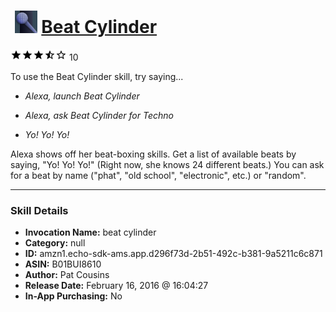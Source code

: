 # &nbsp;<img src="skill_icon" alt="Beat Cylinder icon" width="36"> [Beat Cylinder](http://alexa.amazon.com/#skills/amzn1.echo-sdk-ams.app.d296f73d-2b51-492c-b381-9a5211c6c871)
![3.2 stars](../../images/ic_star_black_18dp_1x.png)![3.2 stars](../../images/ic_star_black_18dp_1x.png)![3.2 stars](../../images/ic_star_black_18dp_1x.png)![3.2 stars](../../images/ic_star_half_black_18dp_1x.png)![3.2 stars](../../images/ic_star_border_black_18dp_1x.png) 10

To use the Beat Cylinder skill, try saying...

* *Alexa, launch Beat Cylinder*

* *Alexa, ask Beat Cylinder for Techno*

* *Yo! Yo! Yo!*

Alexa shows off her beat-boxing skills. Get a list of available beats by saying, "Yo! Yo! Yo!" (Right now, she knows 24 different beats.)  You can ask for a beat by name ("phat", "old school", "electronic", etc.) or "random".

***

### Skill Details

* **Invocation Name:** beat cylinder
* **Category:** null
* **ID:** amzn1.echo-sdk-ams.app.d296f73d-2b51-492c-b381-9a5211c6c871
* **ASIN:** B01BUI8610
* **Author:** Pat Cousins
* **Release Date:** February 16, 2016 @ 16:04:27
* **In-App Purchasing:** No
